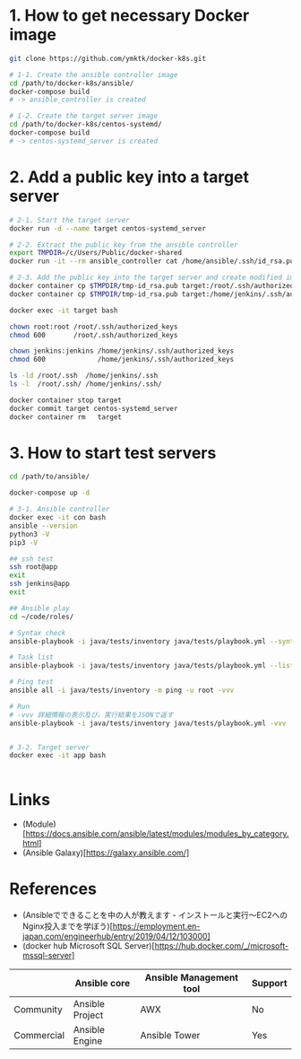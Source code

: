 # 1. How to get necessary Docker image

```bash
git clone https://github.com/ymktk/docker-k8s.git

# 1-1. Create the ansible controller image
cd /path/to/docker-k8s/ansible/
docker-compose build
# -> ansible_controller is created

# 1-2. Create the target server image
cd /path/to/docker-k8s/centos-systemd/
docker-compose build
# -> centos-systemd_server is created
```

# 2. Add a public key into a target server

```bash
# 2-1. Start the target server
docker run -d --name target centos-systemd_server

# 2-2. Extract the public key from the ansible controller
export TMPDIR=/c/Users/Public/docker-shared
docker run -it --rm ansible_controller cat /home/ansible/.ssh/id_rsa.pub >> $TMPDIR/tmp-id_rsa.pub

# 2-3. Add the public key into the target server and create modified image
docker container cp $TMPDIR/tmp-id_rsa.pub target:/root/.ssh/authorized_keys
docker container cp $TMPDIR/tmp-id_rsa.pub target:/home/jenkins/.ssh/authorized_keys

docker exec -it target bash

chown root:root /root/.ssh/authorized_keys
chmod 600       /root/.ssh/authorized_keys

chown jenkins:jenkins /home/jenkins/.ssh/authorized_keys
chmod 600             /home/jenkins/.ssh/authorized_keys

ls -ld /root/.ssh  /home/jenkins/.ssh
ls -l  /root/.ssh/ /home/jenkins/.ssh/

docker container stop target
docker commit target centos-systemd_server
docker container rm   target
```

# 3. How to start test servers

```bash
cd /path/to/ansible/

docker-compose up -d

# 3-1. Ansible controller
docker exec -it con bash
ansible --version
python3 -V
pip3 -V

## ssh test
ssh root@app
exit
ssh jenkins@app
exit

## Ansible play
cd ~/code/roles/

# Syntax check
ansible-playbook -i java/tests/inventory java/tests/playbook.yml --syntax-check -vvv

# Task list
ansible-playbook -i java/tests/inventory java/tests/playbook.yml --list-tasks -vvv

# Ping test
ansible all -i java/tests/inventory -m ping -u root -vvv

# Run
# -vvv 詳細情報の表示及び、実行結果をJSONで返す
ansible-playbook -i java/tests/inventory java/tests/playbook.yml -vvv


# 3-2. Target server
docker exec -it app bash



```

# Links

- (Module)[https://docs.ansible.com/ansible/latest/modules/modules_by_category.html]
- (Ansible Galaxy)[https://galaxy.ansible.com/]

# References

- (Ansibleでできることを中の人が教えます - インストールと実行〜EC2へのNginx投入までを学ぼう)[https://employment.en-japan.com/engineerhub/entry/2019/04/12/103000]
- (docker hub Microsoft SQL Server)[https://hub.docker.com/_/microsoft-mssql-server]

| | Ansible core | Ansible Management tool | Support |
| ---- | ---- | ---- | ---- |
| Community  | Ansible Project |  AWX  |  No  |
| Commercial | Ansible Engine  |  Ansible Tower  |  Yes  |
